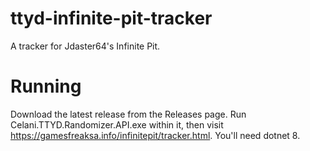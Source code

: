 # ttyd-infinite-pit-tracker
A tracker for Jdaster64's Infinite Pit.

# Running
Download the latest release from the Releases page. Run Celani.TTYD.Randomizer.API.exe within it, then visit https://gamesfreaksa.info/infinitepit/tracker.html. You'll need dotnet 8.